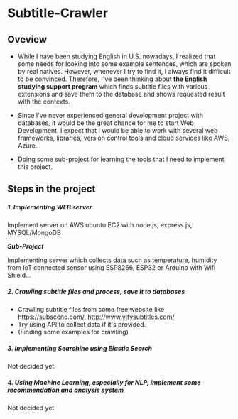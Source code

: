# Subtitle-Crawler

## Oveview

* While I have been studying English in U.S. nowadays, I realized that some needs for looking into some example sentences, which are spoken by real natives. However, whenever I try to find it, I always find it difficult to be convinced. Therefore, I've been thinking about **the English studying support program** which finds subtitle files with various extensions and save them to the database and shows requested result with the contexts.

* Since I've never experienced general development project with databases, it would be the great chance for me to start Web Development. I expect that I would be able to work with several web frameworks, libraries, version control tools and cloud services like AWS, Azure.

* Doing some sub-project for learning the tools that I need to implement this project.

  


## Steps in the project

##### 1. Implementing WEB server 

Implement server on AWS ubuntu EC2 with node.js, express.js, MYSQL/MongoDB

***Sub-Project*** 

Implementing server which collects data such as temperature, humidity from IoT connected sensor using ESP8266, ESP32 or Arduino with Wifi Shield...

##### 2. Crawling subtitle files and process, save it to databases

* Crawling subtitle files from some free website like https://subscene.com/, http://www.yifysubtitles.com/
* Try using API to collect data if it's provided.
* (Finding some examples for crawling)

##### 3. Implementing Searchine using Elastic Search

Not decided yet

##### 4. Using Machine Learning, especially for NLP, implement some recommendation and analysis system

Not decided yet
